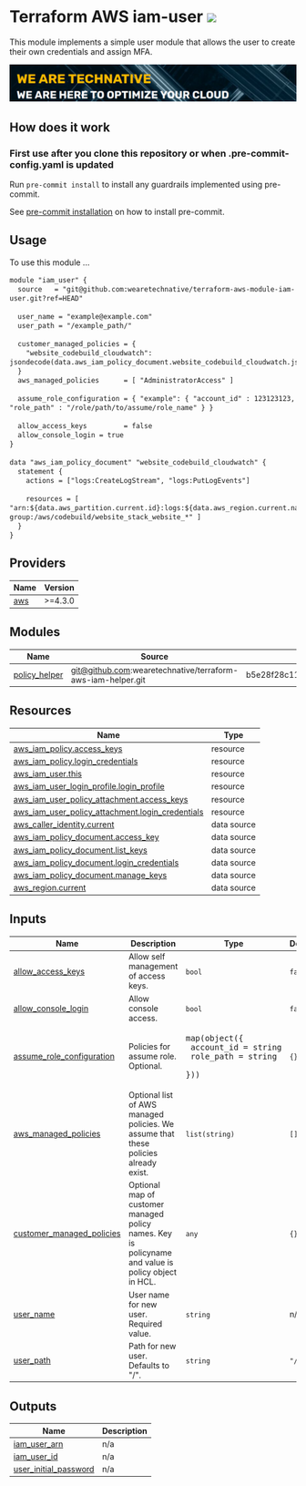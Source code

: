 # Terraform AWS iam-user ![](https://img.shields.io/github/actions/workflow/status/wearetechnative/terraform-aws-iam-user/tflint.yaml?style=plastic)

This module implements a simple user module that allows the user to create their own credentials and assign MFA.

[![](we-are-technative.png)](https://www.technative.nl)

## How does it work

### First use after you clone this repository or when .pre-commit-config.yaml is updated

Run `pre-commit install` to install any guardrails implemented using pre-commit.

See [pre-commit installation](https://pre-commit.com/#install) on how to install pre-commit.

## Usage

To use this module ...

```hcl
module "iam_user" {
  source   = "git@github.com:wearetechnative/terraform-aws-module-iam-user.git?ref=HEAD"

  user_name = "example@example.com"
  user_path = "/example_path/"

  customer_managed_policies = {
    "website_codebuild_cloudwatch": jsondecode(data.aws_iam_policy_document.website_codebuild_cloudwatch.json)
  }
  aws_managed_policies      = [ "AdministratorAccess" ]

  assume_role_configuration = { "example": { "account_id" : 123123123, "role_path" : "/role/path/to/assume/role_name" } }

  allow_access_keys         = false
  allow_console_login = true
}

data "aws_iam_policy_document" "website_codebuild_cloudwatch" {
  statement {
    actions = ["logs:CreateLogStream", "logs:PutLogEvents"]

    resources = [ "arn:${data.aws_partition.current.id}:logs:${data.aws_region.current.name}:${data.aws_caller_identity.current.account_id}:log-group:/aws/codebuild/website_stack_website_*" ]
  }
}
```

<!-- BEGIN_TF_DOCS -->
## Providers

| Name | Version |
|------|---------|
| <a name="provider_aws"></a> [aws](#provider\_aws) | >=4.3.0 |

## Modules

| Name | Source | Version |
|------|--------|---------|
| <a name="module_policy_helper"></a> [policy\_helper](#module\_policy\_helper) | git@github.com:wearetechnative/terraform-aws-iam-helper.git | b5e28f28c11fd0f5733f0a0c8ad212bed4b99ff6 |

## Resources

| Name | Type |
|------|------|
| [aws_iam_policy.access_keys](https://registry.terraform.io/providers/hashicorp/aws/latest/docs/resources/iam_policy) | resource |
| [aws_iam_policy.login_credentials](https://registry.terraform.io/providers/hashicorp/aws/latest/docs/resources/iam_policy) | resource |
| [aws_iam_user.this](https://registry.terraform.io/providers/hashicorp/aws/latest/docs/resources/iam_user) | resource |
| [aws_iam_user_login_profile.login_profile](https://registry.terraform.io/providers/hashicorp/aws/latest/docs/resources/iam_user_login_profile) | resource |
| [aws_iam_user_policy_attachment.access_keys](https://registry.terraform.io/providers/hashicorp/aws/latest/docs/resources/iam_user_policy_attachment) | resource |
| [aws_iam_user_policy_attachment.login_credentials](https://registry.terraform.io/providers/hashicorp/aws/latest/docs/resources/iam_user_policy_attachment) | resource |
| [aws_caller_identity.current](https://registry.terraform.io/providers/hashicorp/aws/latest/docs/data-sources/caller_identity) | data source |
| [aws_iam_policy_document.access_key](https://registry.terraform.io/providers/hashicorp/aws/latest/docs/data-sources/iam_policy_document) | data source |
| [aws_iam_policy_document.list_keys](https://registry.terraform.io/providers/hashicorp/aws/latest/docs/data-sources/iam_policy_document) | data source |
| [aws_iam_policy_document.login_credentials](https://registry.terraform.io/providers/hashicorp/aws/latest/docs/data-sources/iam_policy_document) | data source |
| [aws_iam_policy_document.manage_keys](https://registry.terraform.io/providers/hashicorp/aws/latest/docs/data-sources/iam_policy_document) | data source |
| [aws_region.current](https://registry.terraform.io/providers/hashicorp/aws/latest/docs/data-sources/region) | data source |

## Inputs

| Name | Description | Type | Default | Required |
|------|-------------|------|---------|:--------:|
| <a name="input_allow_access_keys"></a> [allow\_access\_keys](#input\_allow\_access\_keys) | Allow self management of access keys. | `bool` | `false` | no |
| <a name="input_allow_console_login"></a> [allow\_console\_login](#input\_allow\_console\_login) | Allow console access. | `bool` | `false` | no |
| <a name="input_assume_role_configuration"></a> [assume\_role\_configuration](#input\_assume\_role\_configuration) | Policies for assume role. Optional. | <pre>map(object({<br>    account_id = string<br>    role_path  = string<br>  }))</pre> | `{}` | no |
| <a name="input_aws_managed_policies"></a> [aws\_managed\_policies](#input\_aws\_managed\_policies) | Optional list of AWS managed policies. We assume that these policies already exist. | `list(string)` | `[]` | no |
| <a name="input_customer_managed_policies"></a> [customer\_managed\_policies](#input\_customer\_managed\_policies) | Optional map of customer managed policy names. Key is policyname and value is policy object in HCL. | `any` | `{}` | no |
| <a name="input_user_name"></a> [user\_name](#input\_user\_name) | User name for new user. Required value. | `string` | n/a | yes |
| <a name="input_user_path"></a> [user\_path](#input\_user\_path) | Path for new user. Defaults to "/". | `string` | `"/"` | no |

## Outputs

| Name | Description |
|------|-------------|
| <a name="output_iam_user_arn"></a> [iam\_user\_arn](#output\_iam\_user\_arn) | n/a |
| <a name="output_iam_user_id"></a> [iam\_user\_id](#output\_iam\_user\_id) | n/a |
| <a name="output_user_initial_password"></a> [user\_initial\_password](#output\_user\_initial\_password) | n/a |
<!-- END_TF_DOCS -->
